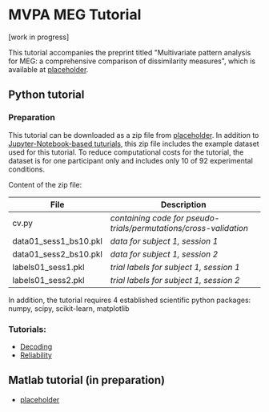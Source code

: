 # MVPA MEG Tutorial

[work in progress]

This tutorial accompanies the preprint titled "Multivariate pattern analysis for MEG: a comprehensive comparison of dissimilarity measures", which is available at [placeholder](http://doi.org/).

## Python tutorial

### Preparation
This tutorial can be downloaded as a zip file from [placeholder](https://github.com/m-guggenmos/megmvpa/tutorial_python.zip). In addition to [Jupyter-Notebook-based tuturials](https://ipython.org/notebook.html), this zip file includes the example dataset used for this tutorial. To reduce computational costs for the tutorial, the dataset is for one participant only and includes only 10 of 92 experimental conditions.

Content of the zip file:

File | Description
--- | --- 
cv.py | _containing code for pseudo-trials/permutations/cross-validation_
data01_sess1_bs10.pkl | _data for subject 1, session 1_
data01_sess2_bs10.pkl | _data for subject 1, session 2_
labels01_sess1.pkl | _trial labels for subject 1, session 1_
labels01_sess2.pkl | _trial labels for subject 1, session 2_

In addition, the tutorial requires 4 established scientific python packages: numpy, scipy, scikit-learn, matplotlib

### Tutorials:
* [Decoding](https://github.com/m-guggenmos/megmvpa/blob/master/python_decoding.ipynb)
* [Reliability](https://github.com/m-guggenmos/megmvpa/blob/master/python_reliability.ipynb)

## Matlab tutorial (in preparation)
* [placeholder](https://github.com/m-guggenmos/megmvpa/blob/master/matlab_decoding.ipynb)
